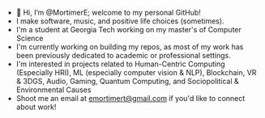 - 👋 Hi, I’m @MortimerE; welcome to my personal GitHub!
- I make software, music, and positive life choices (sometimes).
- I'm a student at Georgia Tech working on my master's of Computer Science
- I'm currently working on building my repos, as most of my work has been previously dedicated to academic or professional settings. 
- I'm interested in projects related to Human-Centric Computing (Especially HRI), ML (especially computer vision & NLP), Blockchain, VR & 3DGS, Audio, Gaming, Quantum Computing, and Sociopolitical & Environmental Causes
- Shoot me an email at emortimert@gmail.com if you'd like to connect about work!

<!---
MortimerE/MortimerE is a ✨ special ✨ repository because its `README.md` (this file) appears on your GitHub profile.
You can click the Preview link to take a look at your changes.
--->

